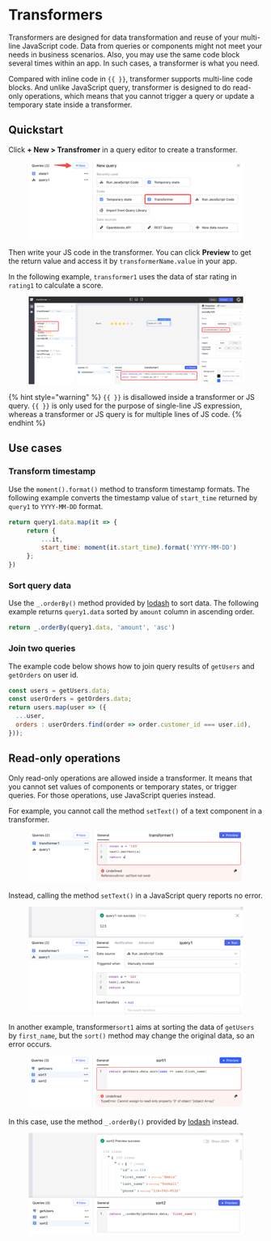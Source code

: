 # Transformers

Transformers are designed for data transformation and reuse of your multi-line JavaScript code. Data from queries or components might not meet your needs in business scenarios. Also, you may use the same code block several times within an app. In such cases, a transformer is what you need.

Compared with inline code in `{{ }}`, transformer supports multi-line code blocks. And unlike JavaScript query, transformer is designed to do read-only operations, which means that you cannot trigger a query or update a temporary state inside a transformer.

## Quickstart

Click **+ New > Transfromer** in a query editor to create a transformer.

<figure><img src="../../.gitbook/assets/transformers-1.png" alt=""><figcaption></figcaption></figure>

Then write your JS code in the transformer. You can click **Preview** to get the return value and access it by `transformerName.value` in your app.

In the following example, `transformer1` uses the data of star rating in `rating1` to calculate a score.

<figure><img src="../../.gitbook/assets/transformers-2.png" alt=""><figcaption></figcaption></figure>

{% hint style="warning" %}
`{{ }}` is disallowed inside a transformer or JS query. `{{ }}` is only used for the purpose of single-line JS expression, whereas a transformer or JS query is for multiple lines of JS code.
{% endhint %}

## Use cases

### Transform timestamp

Use the `moment().format()` method to transform timestamp formats. The following example converts the timestamp value of `start_time` returned by `query1` to `YYYY-MM-DD` format.

```javascript
return query1.data.map(it => {
     return {
         ...it,
         start_time: moment(it.start_time).format('YYYY-MM-DD')
     };
})
```

### Sort query data

Use the `_.orderBy()` method provided by [lodash](https://lodash.com/) to sort data. The following example returns `query1.data` sorted by `amount` column in ascending order.

```javascript
return _.orderBy(query1.data, 'amount', 'asc')
```

### Join two queries

The example code below shows how to join query results of `getUsers` and `getOrders` on user id.

```javascript
const users = getUsers.data;
const userOrders = getOrders.data;
return users.map(user => ({
  ...user,
  orders : userOrders.find(order => order.customer_id === user.id),
}));
```

## Read-only operations

Only read-only operations are allowed inside a transformer. It means that you cannot set values of components or temporary states, or trigger queries. For those operations, use JavaScript queries instead.

For example, you cannot call the method `setText()` of a text component in a transformer.

<figure><img src="../../.gitbook/assets/transformers-3.png" alt=""><figcaption></figcaption></figure>

Instead, calling the method `setText()` in a JavaScript query reports no error.

<figure><img src="../../.gitbook/assets/transformers-4.png" alt=""><figcaption></figcaption></figure>

In another example, transformer`sort1` aims at sorting the data of `getUsers` by `first_name`, but the `sort()` method may change the original data, so an error occurs.

<figure><img src="../../.gitbook/assets/transformers-5.png" alt=""><figcaption></figcaption></figure>

In this case, use the method `_.orderBy()` provided by [lodash](https://lodash.com/) instead.

<figure><img src="../../.gitbook/assets/transformers-6.png" alt=""><figcaption></figcaption></figure>
